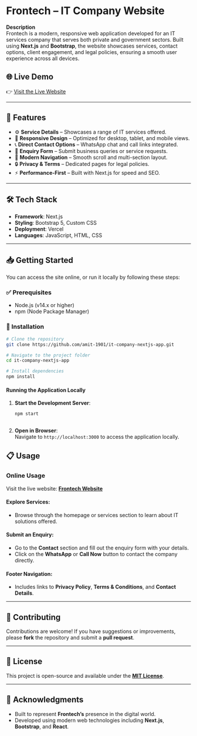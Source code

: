 # Frontech – IT Company Website

**Description**  
Frontech is a modern, responsive web application developed for an IT services company that serves both private and government sectors. Built using **Next.js** and **Bootstrap**, the website showcases services, contact options, client engagement, and legal policies, ensuring a smooth user experience across all devices.

## 🌐 Live Demo

👉 [Visit the Live Website](https://it-company-nextjs-app.vercel.app/)

---

## 🚀 Features

- ⚙️ **Service Details** – Showcases a range of IT services offered.
- 📱 **Responsive Design** – Optimized for desktop, tablet, and mobile views.
- 📞 **Direct Contact Options** – WhatsApp chat and call links integrated.
- 📝 **Enquiry Form** – Submit business queries or service requests.
- 🧭 **Modern Navigation** – Smooth scroll and multi-section layout.
- 🔒 **Privacy & Terms** – Dedicated pages for legal policies.
- ⚡ **Performance-First** – Built with Next.js for speed and SEO.

---

## 🛠️ Tech Stack

- **Framework**: Next.js
- **Styling**: Bootstrap 5, Custom CSS
- **Deployment**: Vercel
- **Languages**: JavaScript, HTML, CSS

---

## 📥 Getting Started

You can access the site online, or run it locally by following these steps:

### ✅ Prerequisites

- Node.js (v14.x or higher)
- npm (Node Package Manager)

### 🔧 Installation

```bash
# Clone the repository
git clone https://github.com/amit-1901/it-company-nextjs-app.git

# Navigate to the project folder
cd it-company-nextjs-app

# Install dependencies
npm install
 ```
#### Running the Application Locally
1. **Start the Development Server**:
   ```bash
   npm start
  
2. **Open in Browser**:  
   Navigate to `http://localhost:3000` to access the application locally.
## 📋 Usage

### Online Usage  
Visit the live website: **[Frontech Website](https://it-company-nextjs-app.vercel.app/)**

#### Explore Services:
- Browse through the homepage or services section to learn about IT solutions offered.

#### Submit an Enquiry:
- Go to the **Contact** section and fill out the enquiry form with your details.
- Click on the **WhatsApp** or **Call Now** button to contact the company directly.

#### Footer Navigation:
- Includes links to **Privacy Policy**, **Terms & Conditions**, and **Contact Details**.

---

## 🤝 Contributing

Contributions are welcome! If you have suggestions or improvements, please **fork** the repository and submit a **pull request**.

---

## 📄 License

This project is open-source and available under the **[MIT License](LICENSE)**.

---

## 🙏 Acknowledgments

- Built to represent **Frontech’s** presence in the digital world.
- Developed using modern web technologies including **Next.js**, **Bootstrap**, and **React**.

   

